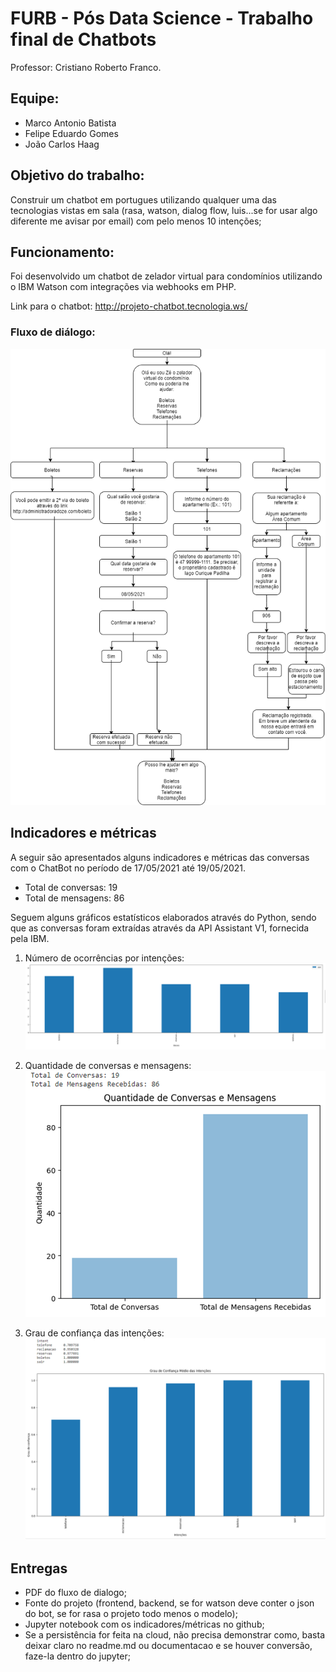 # FURB - Pós Data Science - Trabalho final de Chatbots
Professor: Cristiano Roberto Franco.

## Equipe:
- Marco Antonio Batista
- Felipe Eduardo Gomes
- João Carlos Haag

## Objetivo do trabalho:
Construir um chatbot em portugues utilizando qualquer uma das tecnologias vistas em sala (rasa, watson, dialog flow, luis...se for usar algo diferente me avisar por email) com pelo menos 10 intenções;

## Funcionamento:
Foi desenvolvido um chatbot de zelador virtual para condomínios utilizando o IBM Watson com integrações via webhooks em PHP.

Link para o chatbot: http://projeto-chatbot.tecnologia.ws/

### Fluxo de diálogo:
![grafico](https://raw.githubusercontent.com/marcoabatista/chatbot-watson/main/fluxo_do_dialogo.png)

## Indicadores e métricas
A seguir são apresentados alguns indicadores e métricas das conversas com o ChatBot no período de 17/05/2021 até 19/05/2021.
- Total de conversas: 19
- Total de mensagens: 86

Seguem alguns gráficos estatísticos elaborados através do Python, sendo que as conversas foram extraídas através da API Assistant V1, fornecida pela IBM.
1) Número de ocorrências por intenções:
![grafico](https://raw.githubusercontent.com/marcoabatista/chatbot-watson/main/indicadores_e_metrica_1.png)
 
2) Quantidade de conversas e mensagens:
![grafico](https://raw.githubusercontent.com/marcoabatista/chatbot-watson/main/indicadores_e_metrica_2.png)
 
3) Grau de confiança das intenções:
![grafico](https://raw.githubusercontent.com/marcoabatista/chatbot-watson/main/indicadores_e_metrica_3.png)

## Entregas
* PDF do fluxo de dialogo;
* Fonte do projeto (frontend, backend, se for watson deve conter o json do bot, se for rasa o projeto todo menos o modelo);
* Jupyter notebook com os indicadores/métricas no github;
* Se a persistência for feita na cloud, não precisa demonstrar como, basta deixar claro no readme.md ou documentacao e se houver conversão, faze-la dentro do jupyter; 
